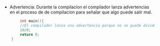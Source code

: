 -  Advertencia: Durante la compilacion el compilador lanza advertencias en el proceso de de compilacion para señalar que algo puede salir mal.
```c++
		int main(){
		//El compilador lanza una advertencia porque no se puede dividir entre 0
		10/0;
	    return 0;
	}
```